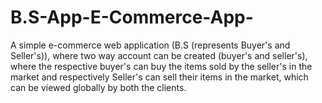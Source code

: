 # B.S-App-E-Commerce-App-
A simple e-commerce web application (B.S (represents Buyer's and Seller's)), where two way account can be created (buyer's and seller's), where the respective buyer's can buy the items sold by the seller's in the market and respectively Seller's can sell their items in the market, which can be viewed globally by both the clients.
